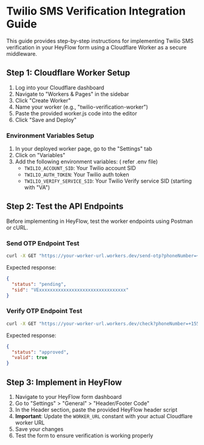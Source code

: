 # Twilio SMS Verification Integration Guide

This guide provides step-by-step instructions for implementing Twilio SMS verification in your HeyFlow form using a Cloudflare Worker as a secure middleware.

## Step 1: Cloudflare Worker Setup

1. Log into your Cloudflare dashboard
2. Navigate to "Workers & Pages" in the sidebar
3. Click "Create Worker"
4. Name your worker (e.g., "twilio-verification-worker")
5. Paste the provided worker.js code into the editor
6. Click "Save and Deploy"

### Environment Variables Setup

1. In your deployed worker page, go to the "Settings" tab
2. Click on "Variables"
3. Add the following environment variables: ( refer .env  file)
   - `TWILIO_ACCOUNT_SID`: Your Twilio account SID
   - `TWILIO_AUTH_TOKEN`: Your Twilio auth token
   - `TWILIO_VERIFY_SERVICE_SID`: Your Twilio Verify service SID (starting with "VA")

## Step 2: Test the API Endpoints

Before implementing in HeyFlow, test the worker endpoints using Postman or cURL.

### Send OTP Endpoint Test

```bash
curl -X GET "https://your-worker-url.workers.dev/send-otp?phoneNumber=+15551234567"
```

Expected response:
```json
{
  "status": "pending",
  "sid": "VExxxxxxxxxxxxxxxxxxxxxxxxxxxxxxxx"
}
```

### Verify OTP Endpoint Test

```bash
curl -X GET "https://your-worker-url.workers.dev/check?phoneNumber=+15551234567&otpCode=1234"
```

Expected response:
```json
{
  "status": "approved",
  "valid": true
}
```

## Step 3: Implement in HeyFlow

1. Navigate to your HeyFlow form dashboard
2. Go to "Settings" > "General" > "Header/Footer Code"
3. In the Header section, paste the provided HeyFlow header script
4. **Important**: Update the `WORKER_URL` constant with your actual Cloudflare worker URL
5. Save your changes
6. Test the form to ensure verification is working properly
